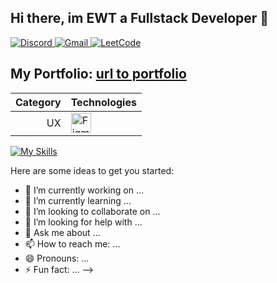 ## Hi there, im EWT a Fullstack Developer 👋
<div>
  <a href="https://discord.com/invite/tu-invitacion" target="_blank">
    <img src="https://img.shields.io/badge/Discord-7289DA?style=for-the-badge&logo=discord&logoColor=white" alt="Discord">
  </a>
  <a href="mailto:developewt@gmail.com" target="_blank">
    <img src="https://img.shields.io/badge/Gmail-D14836?style=for-the-badge&logo=gmail&logoColor=white" alt="Gmail">
  </a>
   <a href="https://discord.com/invite/tu-invitacion" target="_blank">
    <img src="https://img.shields.io/badge/-LeetCode-FFA116?style=for-the-badge&logo=LeetCode&logoColor=black" alt="LeetCode">
  </a>  
</div>
<div class="portfolio">
  <h2 align="left">
    My Portfolio:
    <a href="https://portfolio" class="portfolio-link" target="_blank">url to portfolio</a>
  </h2>
</div>

<table>
  <thead>
    <tr>
      <th align="right">Category</th>
      <th align="left">Technologies</th>
    </tr>
  </thead>
  <tbody>
    <tr>
      <td align="right">UX</td>
      <td align="left"><img src="https://skillicons.dev/icons?i=figma" alt="Figma Icon" width="32" height="32"></td>
    </tr>
  </tbody>
</table>

[![My Skills](https://skillicons.dev/icons?i=figma,html,js,ts,angular,react,tailwind,express,nodejs,dotnet,mysql,postgres,docker,git,postman,xcode,androidstudio)](https://skillicons.dev)

Here are some ideas to get you started:

- 🔭 I’m currently working on ...
- 🌱 I’m currently learning ...
- 👯 I’m looking to collaborate on ...
- 🤔 I’m looking for help with ...
- 💬 Ask me about ...
- 📫 How to reach me: ...
- 😄 Pronouns: ...
- ⚡ Fun fact: ...
-->
